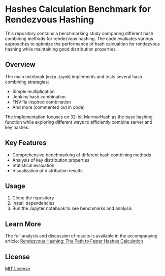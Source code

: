 # Hashes Calculation Benchmark for Rendezvous Hashing

This repository contains a benchmarking study comparing different hash combining methods for rendezvous hashing. The code evaluates various approaches to optimize the performance of hash calcualtion for rendezvous hashing while maintaining good distribution properties.

## Overview

The main notebook (`main.ipynb`) implements and tests several hash combining strategies:

- Simple multiplication
- Jenkins hash combination 
- FNV-1a inspired combination
- And more (commented out in code)

The implementation focuses on 32-bit MurmurHash as the base hashing function while exploring different ways to efficiently combine server and key hashes.

## Key Features

- Comprehensive benchmarking of different hash combining methods
- Analysis of key distribution properties
- Statistical evaluation
- Visualization of distribution results

## Usage

1. Clone the repository
2. Install dependencies
3. Run the Jupyter notebook to see benchmarks and analysis

## Learn More

The full analysis and discussion of results is available in the accompanying article: [Rendezvous Hashing: The Path to Faster Hashes Calculation](https://www.npiontko.pro/2024/12/23/computation-efficient-rendezvous-hashing)

## License

[MIT License](LICENSE)

